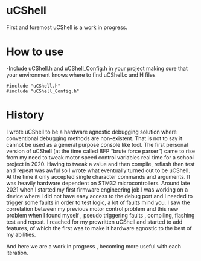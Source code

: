 # uCShell

First and foremost uCShell is a work in progress.

# How to use
-Include uCShell.h and uCShell_Config.h in your project
making sure that your environment knows where to find uCShell.c and H files
```
#include "uCShell.h"
#include "uCShell_Config.h"
```
# History

I wrote uCShell to be a hardware agnostic debugging solution where conventional debugging methods are non-existent. That is not to say it cannot be used as a general purpose console like tool.
The first personal version of uCShell (at the time called BFP “brute force parser”) came to rise from my need to tweak motor speed control variables real time for a school project in 2020.
Having to tweak a value and then compile, reflash then test and repeat was awful so I wrote what eventually turned out to be uCShell. 
At the time it only accepted single character commands and arguments. It was heavily hardware dependent on STM32 microcontrollers.
Around late 2021 when I started my first firmware engineering job I was working on a device where I did not have easy access to the debug port and I needed to trigger some faults in order to test logic, a lot of faults mind you.  I saw the correlation between my previous motor control problem and this new problem when I found myself , pseudo triggering faults , compiling, flashing test and repeat. I reached for my prewritten uCShell and started to add features, of which the first was to make it hardware agnostic to the best of my abilities. 

And here we are a work in progress , becoming more useful with each iteration. 
